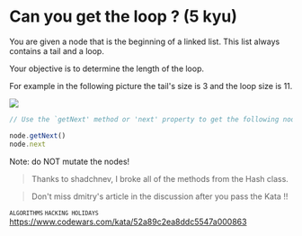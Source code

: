 # Can you get the loop ? (5 kyu)

You are given a node that is the beginning of a linked list. This list always contains a tail and a loop.

Your objective is to determine the length of the loop.

For example in the following picture the tail's size is 3 and the loop size is 11.

![](https://i.imgur.com/Rc6RPT5.png)

```javascript
// Use the `getNext' method or 'next' property to get the following node.

node.getNext()
node.next
```

Note: do NOT mutate the nodes!

> Thanks to shadchnev, I broke all of the methods from the Hash class.

> Don't miss dmitry's article in the discussion after you pass the Kata !! 

<small>`ALGORITHMS` `HACKING HOLIDAYS`</small> \
https://www.codewars.com/kata/52a89c2ea8ddc5547a000863
